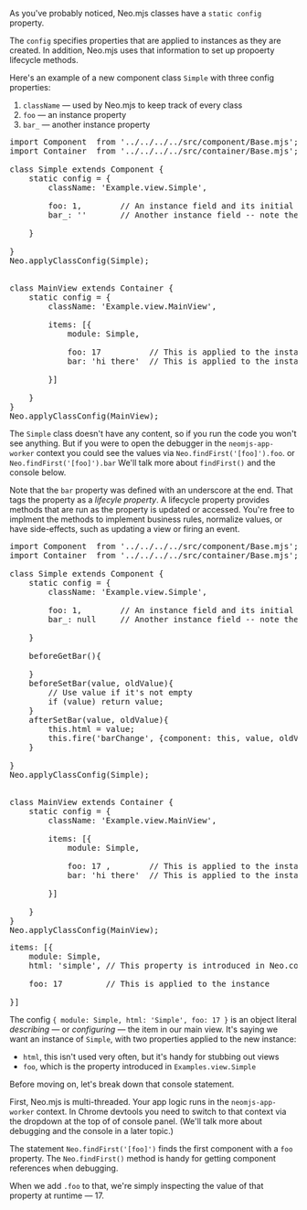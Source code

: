 As you've probably noticed, Neo.mjs classes have a `static config` property. 

The `config` specifies properties that are applied to instances as they are
created. In addition, Neo.mjs uses that information to set up propoerty lifecycle 
methods.

Here's an example of a new component class `Simple` with three config properties:

1. `className` &mdash; used by Neo.mjs to keep track of every class
2. `foo` &mdash; an instance property 
2. `bar_` &mdash; another instance property 

<pre data-neo>
import Component  from '../../../../src/component/Base.mjs';
import Container  from '../../../../src/container/Base.mjs';

class Simple extends Component {
    static config = {
        className: 'Example.view.Simple',

        foo: 1,        // An instance field and its initial (default) value
        bar_: ''       // Another instance field -- note the underscore at the end

    }

}
Neo.applyClassConfig(Simple);


class MainView extends Container {
    static config = {
        className: 'Example.view.MainView',

        items: [{
            module: Simple,

            foo: 17          // This is applied to the instance
            bar: 'hi there'  // This is applied to the instance

        }]

    }
}
Neo.applyClassConfig(MainView);
</pre>

The `Simple` class doesn't have any content, so if you run the code you won't see anything.
But if you were to open the debugger in the `neomjs-app-worker` context you could see the values
via `Neo.findFirst('[foo]').foo`. or `Neo.findFirst('[foo]').bar` We'll talk more about `findFirst()`
and the console below.

Note that the `bar` property was defined with an underscore at the end. That tags the property as
a _lifecyle property_. A lifecycle property provides methods that are run as the property is
updated or accessed. You're free to implment the methods to implement business rules, normalize
values, or have side-effects, such as updating a view or firing an event.

<pre data-neo>
import Component  from '../../../../src/component/Base.mjs';
import Container  from '../../../../src/container/Base.mjs';

class Simple extends Component {
    static config = {
        className: 'Example.view.Simple',

        foo: 1,        // An instance field and its initial (default) value
        bar_: null     // Another instance field -- note the underscore at the end

    }

    beforeGetBar(){

    }
    beforeSetBar(value, oldValue){
        // Use value if it's not empty
        if (value) return value; 
    }
    afterSetBar(value, oldValue){
        this.html = value;
        this.fire('barChange', {component: this, value, oldValue});
    }

}
Neo.applyClassConfig(Simple);


class MainView extends Container {
    static config = {
        className: 'Example.view.MainView',

        items: [{
            module: Simple,

            foo: 17 ,        // This is applied to the instance
            bar: 'hi there'  // This is applied to the instance

        }]

    }
}
Neo.applyClassConfig(MainView);
</pre>


<pre>
items: [{
    module: Simple,
    html: 'simple', // This property is introduced in Neo.component.Base

    foo: 17         // This is applied to the instance

}]
</pre>

The config `{ module: Simple, html: 'Simple', foo: 17 }` is an object literal
_describing_ &mdash; or _configuring_ &mdash; the item in our main view. It's saying we want an instance 
of `Simple`, with two properties applied to the new instance: 

- `html`, this isn't used very often, but it's handy for stubbing out views
- `foo`, which is the property introduced in `Examples.view.Simple` 


Before moving on, let's break down that console statement. 

First, Neo.mjs is multi-threaded. Your app logic runs in the `neomjs-app-worker` context. 
In Chrome devtools you need to switch to 
that context via the dropdown at the top of of console panel. (We'll talk more about debugging
and the console in a later topic.)

The statement `Neo.findFirst('[foo]')` finds the first component with a `foo` property. The `Neo.findFirst()`
method is handy for getting component references when debugging.

When we add `.foo` to that, we're simply inspecting the value of that property at runtime &mdash; 17.